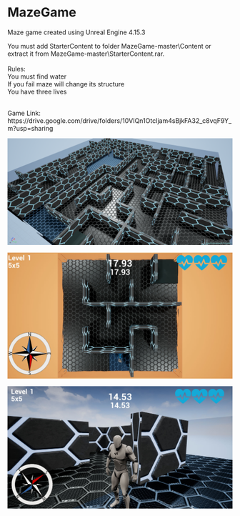 # MazeGame
Maze game created using Unreal Engine 4.15.3 <br/>

You must add StarterContent to folder MazeGame-master\Content or extract it from MazeGame-master\StarterContent.rar.<br />
<br />
Rules:<br />
You must find water <br />
If you fail maze will change its structure <br />
You have three lives <br />

<br />
Game Link: https://drive.google.com/drive/folders/10VIQn1OtcIjam4sBjkFA32_c8vqF9Y_m?usp=sharing
<br />


![alt text](https://github.com/MateuszKapusta/MazeGame/blob/master/My_pictures/Maze.png)

![alt text](https://github.com/MateuszKapusta/MazeGame/blob/master/My_pictures/Start.jpg)

![alt text](https://github.com/MateuszKapusta/MazeGame/blob/master/My_pictures/Game.jpg)
